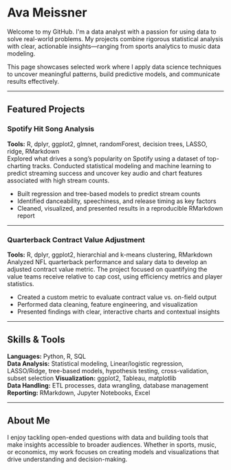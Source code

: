 # Ava Meissner

Welcome to my GitHub. I'm a data analyst with a passion for using data to solve real-world problems. My projects combine rigorous statistical analysis with clear, actionable insights—ranging from sports analytics to music data modeling.

This page showcases selected work where I apply data science techniques to uncover meaningful patterns, build predictive models, and communicate results effectively.

---

## Featured Projects

### Spotify Hit Song Analysis
**Tools:** R, dplyr, ggplot2, glmnet, randomForest, decision trees, LASSO, ridge, RMarkdown  
Explored what drives a song’s popularity on Spotify using a dataset of top-charting tracks. Conducted statistical modeling and machine learning to predict streaming success and uncover key audio and chart features associated with high stream counts.

- Built regression and tree-based models to predict stream counts  
- Identified danceability, speechiness, and release timing as key factors  
- Cleaned, visualized, and presented results in a reproducible RMarkdown report


---

### Quarterback Contract Value Adjustment
**Tools:** R, dplyr, ggplot2, hierarchial and k-means clustering, RMarkdown  
Analyzed NFL quarterback performance and salary data to develop an adjusted contract value metric. The project focused on quantifying the value teams receive relative to cap cost, using efficiency metrics and player statistics.

- Created a custom metric to evaluate contract value vs. on-field output  
- Performed data cleaning, feature engineering, and visualization  
- Presented findings with clear, interactive charts and contextual insights


---

## Skills & Tools

**Languages:** Python, R, SQL  
**Data Analysis:** Statistical modeling, Linear/logistic regression, LASSO/Ridge, tree-based models, hypothesis testing, cross-validation, subset selection 
**Visualization:** ggplot2, Tableau, matplotlib  
**Data Handling:** ETL processes, data wrangling, database management  
**Reporting:** RMarkdown, Jupyter Notebooks, Excel

---

## About Me

I enjoy tackling open-ended questions with data and building tools that make insights accessible to broader audiences. Whether in sports, music, or economics, my work focuses on creating models and visualizations that drive understanding and decision-making.

